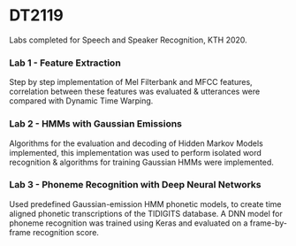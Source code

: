 # DT2119
Labs completed for Speech and Speaker Recognition, KTH 2020.

### Lab 1 - Feature Extraction
Step by step implementation of Mel Filterbank and MFCC features, 
correlation between these features was evaluated & utterances were
 compared with Dynamic Time Warping.


### Lab 2 - HMMs with Gaussian Emissions 
Algorithms for the evaluation and decoding of Hidden Markov Models
implemented, this implementation was used to perform isolated word 
recognition & algorithms for training Gaussian HMMs were implemented.


### Lab 3 - Phoneme Recognition with Deep Neural Networks
Used predefined Gaussian-emission HMM phonetic models, to create time aligned phonetic
transcriptions of the TIDIGITS database. 
A DNN model for phoneme recognition was trained using Keras and evaluated on a frame-by-frame recognition score.
